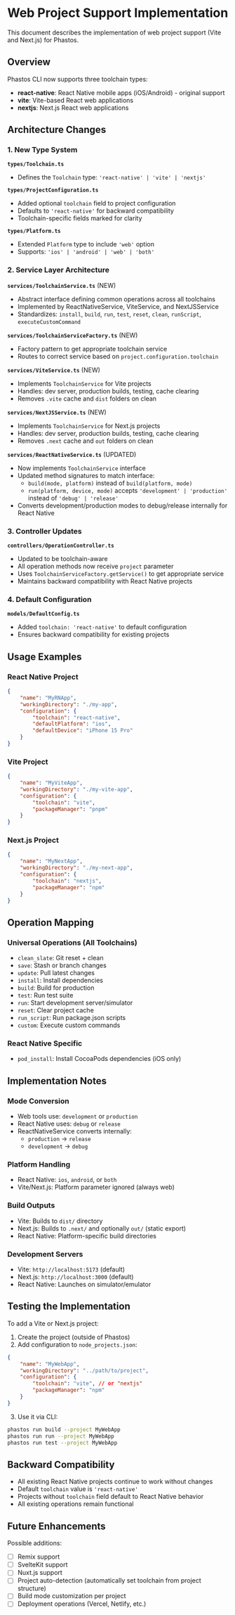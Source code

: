 # Web Project Support Implementation

This document describes the implementation of web project support (Vite and Next.js) for Phastos.

## Overview

Phastos CLI now supports three toolchain types:

- **react-native**: React Native mobile apps (iOS/Android) - original support
- **vite**: Vite-based React web applications
- **nextjs**: Next.js React web applications

## Architecture Changes

### 1. New Type System

**`types/Toolchain.ts`**

- Defines the `Toolchain` type: `'react-native' | 'vite' | 'nextjs'`

**`types/ProjectConfiguration.ts`**

- Added optional `toolchain` field to project configuration
- Defaults to `'react-native'` for backward compatibility
- Toolchain-specific fields marked for clarity

**`types/Platform.ts`**

- Extended `Platform` type to include `'web'` option
- Supports: `'ios' | 'android' | 'web' | 'both'`

### 2. Service Layer Architecture

**`services/ToolchainService.ts`** (NEW)

- Abstract interface defining common operations across all toolchains
- Implemented by ReactNativeService, ViteService, and NextJSService
- Standardizes: `install`, `build`, `run`, `test`, `reset`, `clean`, `runScript`, `executeCustomCommand`

**`services/ToolchainServiceFactory.ts`** (NEW)

- Factory pattern to get appropriate toolchain service
- Routes to correct service based on `project.configuration.toolchain`

**`services/ViteService.ts`** (NEW)

- Implements `ToolchainService` for Vite projects
- Handles: dev server, production builds, testing, cache clearing
- Removes `.vite` cache and `dist` folders on clean

**`services/NextJSService.ts`** (NEW)

- Implements `ToolchainService` for Next.js projects
- Handles: dev server, production builds, testing, cache clearing
- Removes `.next` cache and `out` folders on clean

**`services/ReactNativeService.ts`** (UPDATED)

- Now implements `ToolchainService` interface
- Updated method signatures to match interface:
  - `build(mode, platform)` instead of `build(platform, mode)`
  - `run(platform, device, mode)` accepts `'development' | 'production'` instead of `'debug' | 'release'`
- Converts development/production modes to debug/release internally for React Native

### 3. Controller Updates

**`controllers/OperationController.ts`**

- Updated to be toolchain-aware
- All operation methods now receive `project` parameter
- Uses `ToolchainServiceFactory.getService()` to get appropriate service
- Maintains backward compatibility with React Native projects

### 4. Default Configuration

**`models/DefaultConfig.ts`**

- Added `toolchain: 'react-native'` to default configuration
- Ensures backward compatibility for existing projects

## Usage Examples

### React Native Project

```json
{
	"name": "MyRNApp",
	"workingDirectory": "./my-app",
	"configuration": {
		"toolchain": "react-native",
		"defaultPlatform": "ios",
		"defaultDevice": "iPhone 15 Pro"
	}
}
```

### Vite Project

```json
{
	"name": "MyViteApp",
	"workingDirectory": "./my-vite-app",
	"configuration": {
		"toolchain": "vite",
		"packageManager": "pnpm"
	}
}
```

### Next.js Project

```json
{
	"name": "MyNextApp",
	"workingDirectory": "./my-next-app",
	"configuration": {
		"toolchain": "nextjs",
		"packageManager": "npm"
	}
}
```

## Operation Mapping

### Universal Operations (All Toolchains)

- `clean_slate`: Git reset + clean
- `save`: Stash or branch changes
- `update`: Pull latest changes
- `install`: Install dependencies
- `build`: Build for production
- `test`: Run test suite
- `run`: Start development server/simulator
- `reset`: Clear project cache
- `run_script`: Run package.json scripts
- `custom`: Execute custom commands

### React Native Specific

- `pod_install`: Install CocoaPods dependencies (iOS only)

## Implementation Notes

### Mode Conversion

- Web tools use: `development` or `production`
- React Native uses: `debug` or `release`
- ReactNativeService converts internally:
  - `production` → `release`
  - `development` → `debug`

### Platform Handling

- React Native: `ios`, `android`, or `both`
- Vite/Next.js: Platform parameter ignored (always web)

### Build Outputs

- Vite: Builds to `dist/` directory
- Next.js: Builds to `.next/` and optionally `out/` (static export)
- React Native: Platform-specific build directories

### Development Servers

- Vite: `http://localhost:5173` (default)
- Next.js: `http://localhost:3000` (default)
- React Native: Launches on simulator/emulator

## Testing the Implementation

To add a Vite or Next.js project:

1. Create the project (outside of Phastos)
2. Add configuration to `node_projects.json`:

```json
{
	"name": "MyWebApp",
	"workingDirectory": "../path/to/project",
	"configuration": {
		"toolchain": "vite", // or "nextjs"
		"packageManager": "npm"
	}
}
```

3. Use it via CLI:

```bash
phastos run build --project MyWebApp
phastos run run --project MyWebApp
phastos run test --project MyWebApp
```

## Backward Compatibility

- All existing React Native projects continue to work without changes
- Default `toolchain` value is `'react-native'`
- Projects without `toolchain` field default to React Native behavior
- All existing operations remain functional

## Future Enhancements

Possible additions:

- [ ] Remix support
- [ ] SvelteKit support
- [ ] Nuxt.js support
- [ ] Project auto-detection (automatically set toolchain from project structure)
- [ ] Build mode customization per project
- [ ] Deployment operations (Vercel, Netlify, etc.)
